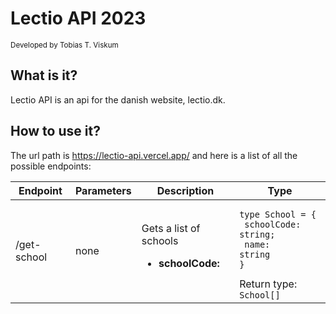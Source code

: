 # Lectio API 2023

<small>Developed by Tobias T. Viskum</small>

## What is it?

Lectio API is an api for the danish website, lectio.dk.

## How to use it?

The url path is https://lectio-api.vercel.app/ and here is a list of all the possible endpoints:

| Endpoint    | Parameters | Description                                             | Type                                                                                                          |
| ----------- | ---------- | ------------------------------------------------------- | ------------------------------------------------------------------------------------------------------------- |
| /get-school | none       | Gets a list of schools<br><ul><li>**schoolCode:** </ul> | <pre><code>type School = {<br> schoolCode: string; <br> name: string<br>}</code></pre>Return type: `School[]` |
